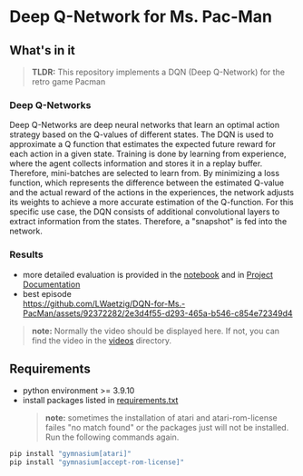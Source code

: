 # Deep Q-Network for Ms. Pac-Man

## What's in it

> **TLDR:** This repository implements a DQN (Deep Q-Network) for the retro game Pacman

### Deep Q-Networks

Deep Q-Networks are deep neural networks that learn an optimal action strategy based on the Q-values of different states.
The DQN is used to approximate a Q function that estimates the expected future reward for each action in a given state. Training is done by learning from experience, where the agent collects information and stores it in a replay buffer. Therefore, mini-batches are selected to learn from. By minimizing a loss function, which represents the difference between the estimated Q-value and the actual reward of the actions in the experiences, the network adjusts its weights to achieve a more accurate estimation of the Q-function.
For this specific use case, the DQN consists of additional convolutional layers to extract information from the states. Therefore, a "snapshot" is fed into the network.

### Results

- more detailed evaluation is provided in the [notebook](./pacman.ipynb) and in [Project Documentation]()
- best episode
  <br>
  https://github.com/LWaetzig/DQN-for-Ms.-PacMan/assets/92372282/2e3d4f55-d293-465a-b546-c854e72349d4

> **note:** Normally the video should be displayed here. If not, you can find the video in the [videos](./videos) directory.




## Requirements

- python environment >= 3.9.10
- install packages listed in [requirements.txt](./requirements.txt)
  > **note:** sometimes the installation of atari and atari-rom-license failes "no match found" or the packages just will not be installed. Run the following commands again.

```bash
pip install "gymnasium[atari]"
pip install "gymnasium[accept-rom-license]"
```

